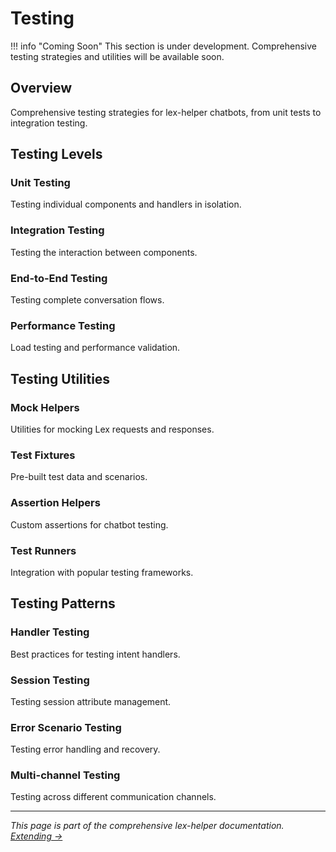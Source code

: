 # Testing

!!! info "Coming Soon"
    This section is under development. Comprehensive testing strategies and utilities will be available soon.

## Overview

Comprehensive testing strategies for lex-helper chatbots, from unit tests to integration testing.

## Testing Levels

### Unit Testing
Testing individual components and handlers in isolation.

### Integration Testing
Testing the interaction between components.

### End-to-End Testing
Testing complete conversation flows.

### Performance Testing
Load testing and performance validation.

## Testing Utilities

### Mock Helpers
Utilities for mocking Lex requests and responses.

### Test Fixtures
Pre-built test data and scenarios.

### Assertion Helpers
Custom assertions for chatbot testing.

### Test Runners
Integration with popular testing frameworks.

## Testing Patterns

### Handler Testing
Best practices for testing intent handlers.

### Session Testing
Testing session attribute management.

### Error Scenario Testing
Testing error handling and recovery.

### Multi-channel Testing
Testing across different communication channels.

---

*This page is part of the comprehensive lex-helper documentation. [Extending →](extending.md)*